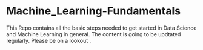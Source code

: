 # Machine_Learning-Fundamentals

This Repo contains all the basic steps needed to get started in Data Science and Machine Learning in general. The content is going to be updtated regularly.
Please be on a lookout . 
